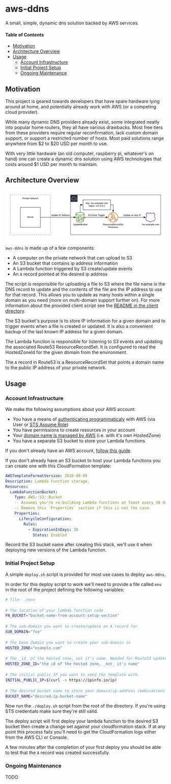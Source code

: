 # aws-ddns

A small, simple, dynamic dns solution backed by AWS services.

#### Table of Contents

- [Motivation](#motivation)
- [Architecture Overview](#architecture-overview)
- [Usage](#usage)
  - [Account Infrastructure](#account-infrastructure)
  - [Initial Project Setup](#initial-project-setup)
  - [Ongoing Maintenance](#ongoing-maintenance)

## Motivation

This project is geared towards developers that have spare hardware lying around
at home, and potentially already work with AWS (or a competing cloud provider).

While many dynamic DNS providers already exist, some integrated neatly into
popular home routers, they all have various drawbacks. Most free tiers from
these providers require regular reconfirmation, lack custom domain support, or
support a restricted number of hosts. Most paid solutions range anywhere from 
$2 to $20 USD per month to use.

With very little hardware (an old computer, raspberry pi, whatever's on hand)
one can create a dynamic dns solution using AWS technologies that costs around
$1 USD per month to maintain.

## Architecture Overview

![architecture overview](./docs/img/aws-ddns-architecture.png)

`aws-ddns` is made up of a few components:

  - A computer on the private network that can upload to S3
  - An S3 bucket that contains ip address information
  - A Lambda function triggered by S3 create/update events
  - An `A` record pointed at the desired ip address

The script is responsible for uploading a file to S3 where the file name is the
DNS record to update and the contents of the file are the IP address to use for
that record. This allows you to update as many hosts within a single domain as
you need (more on multi-domain support further on). For more information
about the provided client script see the
[README in the client directory][client].

The S3 bucket's purpose is to store IP information for a given domain and to
trigger events when a file is created or updated. It is also a convenient
backup of the last known IP address for a given domain.

The Lambda function is responsible for listening to S3 events and updating the
associated Route53 ResourceRecordSet. It is configured to read the HostedZoneId
for the given domain from the environment.

The `A` record in Route53 is a ResourceRecordSet that points a domain name to
the public IP address of your private network.

## Usage

### Account Infrastructure

We make the following assumptions about your AWS account:

  - You have a means of [authenticating programmaticaly] with AWS
  (via User or [STS Assume Role])
  - You have permissions to create resources in your account
  - Your [domain name is managed by AWS] (i.e. with it's own HostedZone)
  - You have a separate S3 bucket to store your Lambda functions

If you don't already have an AWS account, [follow this guide].

If you don't already have an S3 bucket to host your Lambda functions you can
create one with this CloudFormation template:

```yaml
AWSTemplateFormatVersion: 2010-09-09
Description: Lambda Function storage.
Resources:
  LambdaFunctionBucket:
    Type: AWS::S3::Bucket
    -- Assumes you're re-building Lambda functions at least every 30 days.
    -- Remove this `Properties` section if this is not the case.
    Properties:
      LifecycleConfiguration:
        Rules:
          - ExpirationInDays: 30
            Status: Enabled
```

Record the S3 bucket name after creating this stack, we'll use it when deploying
new versions of the Lambda function.

### Initial Project Setup

A simple `deploy.sh` script is provided for most use cases to deploy `aws-ddns`.

In order for this deploy script to work we'll need to provide a file called
`env` in the root of the project defining the following variables:

```bash
# file: ./env

# The location of your lambda function code
FN_BUCKET="bucket-name-from-account-setup-section" 

# The sub-domain you want to create/update an A record for
SUB_DOMAIN="foo"

# The base domain you want to create your sub-domain in
HOSTED_ZONE="example.com"

# The _id_ of the hosted zone, not it's name. Needed for Route53 update calls.
HOSTED_ZONE_ID="the id of the hosted zone, _not_ it's name"

# The initial public IP you want to seed the template with.
INITIAL_PUBLIC_IP=$(curl -s https://ipinfo.io/ip)

# The desired bucket name to store your domain/ip-address combinations
BUCKET_NAME="desired-ip-bucket-name"
```

Now run the `./deploy.sh` script from the root of the directory. If you're using
STS credentials make sure they're still valid.

The deploy script will first deploy your lambda function to the desired S3
bucket then create a change set against your cloudformation stack. If at any
point this process fails you'll need to get the CloudFormation logs either
from the AWS CLI or Console.

A few minutes after the completion of your first deploy you should be able to
test that the `A` record was created successfully.

### Ongoing Maintenance

TODO

[client]: ./client/README.md
[authenticating programmaticaly]: https://docs.aws.amazon.com/cli/latest/userguide/cli-chap-configure.html
[STS Assume Role]: https://docs.aws.amazon.com/cli/latest/userguide/cli-configure-role.html
[domain name is managed by AWS]: https://aws.amazon.com/premiumsupport/knowledge-center/transfer-domain-to-aws/
[follow this guide]: https://aws.amazon.com/premiumsupport/knowledge-center/create-and-activate-aws-account/
